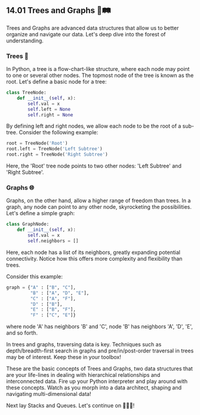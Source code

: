 ## 14.01 Trees and Graphs 🌲🛤️

Trees and Graphs are advanced data structures that allow us to better organize and navigate our data. Let's deep dive into the forest of understanding.

### Trees 🌳

In Python, a tree is a flow-chart-like structure, where each node may point to one or several other nodes. The topmost node of the tree is known as the root. Let's define a basic node for a tree:

```python
class TreeNode:
    def __init__(self, x):
        self.val = x
        self.left = None
        self.right = None
```

By defining left and right nodes, we allow each node to be the root of a sub-tree. Consider the following example:

```python
root = TreeNode('Root')
root.left = TreeNode('Left Subtree')
root.right = TreeNode('Right Subtree')
```
Here, the 'Root' tree node points to two other nodes: 'Left Subtree' and 'Right Subtree'.

### Graphs 🌐

Graphs, on the other hand, allow a higher range of freedom than trees. In a graph, any node can point to any other node, skyrocketing the possibilities. Let's define a simple graph:

```python
class GraphNode:
    def __init__(self, x):
        self.val = x
        self.neighbors = []
```

Here, each node has a list of its neighbors, greatly expanding potential connectivity. Notice how this offers more complexity and flexibility than trees. 

Consider this example:

```python
graph = {"A" : ["B", "C"],
         "B" : ["A", "D", "E"],
         "C" : ["A", "F"],
         "D" : ["B"],
         "E" : ["B", "F"],
         "F" : ["C", "E"]}
```
where node 'A' has neighbors 'B' and 'C', node 'B' has neighbors 'A', 'D', 'E', and so forth.

In trees and graphs, traversing data is key. Techniques such as depth/breadth-first search in graphs and pre/in/post-order traversal in trees may be of interest. Keep these in your toolbox!

These are the basic concepts of Trees and Graphs, two data structures that are your life-lines in dealing with hierarchical relationships and interconnected data. Fire up your Python interpreter and play around with these concepts. Watch as you morph into a data architect, shaping and navigating multi-dimensional data!

Next lay Stacks and Queues. Let's continue on 🏊‍♀️🚀!
